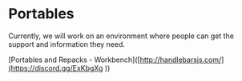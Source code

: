 # Portables

Currently, we will work on an environment where people can get the support and information they need.

[Portables and Repacks - Workbench]([http://handlebarsjs.com/](https://discord.gg/ExKbgXg ))
